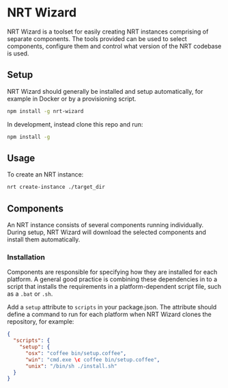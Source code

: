 # NRT Wizard

NRT Wizard is a toolset for easily creating NRT instances comprising
of separate components. The tools provided can be used to select
components, configure them and control what version of the NRT codebase
is used.

## Setup

NRT Wizard should generally be installed and setup automatically, for
example in Docker or by a provisioning script.

```bash
npm install -g nrt-wizard
```

In development, instead clone this repo and run:

```bash
npm install -g
```

## Usage

To create an NRT instance:

```bash
nrt create-instance ./target_dir
```

## Components

An NRT instance consists of several components running individually. During
setup, NRT Wizard will download the selected components and install them
automatically.

### Installation

Components are responsible for specifying how they are installed for each
platform. A general good practice is combining these dependencies in to a
script that installs the requirements in a platform-dependent script file, such
as a `.bat` or `.sh`.

Add a `setup` attribute to `scripts` in your package.json. The attribute
should define a command to run for each platform when NRT Wizard clones the
repository, for example:

```json
{
  "scripts": {
    "setup": {
      "osx": "coffee bin/setup.coffee",
      "win": "cmd.exe \c coffee bin/setup.coffee",
      "unix": "/bin/sh ./install.sh"
  }
}
```
